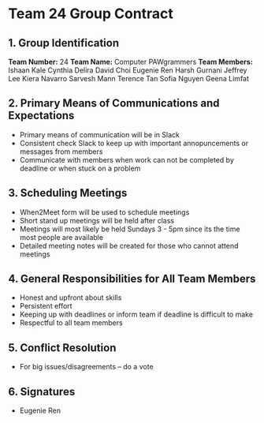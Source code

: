 # Team 24 Group Contract

## 1. Group Identification
**Team Number:** 24
**Team Name:** Computer PAWgrammers
**Team Members:**
Ishaan Kale
Cynthia Delira
David Choi
Eugenie Ren
Harsh Gurnani
Jeffrey Lee
Kiera Navarro
Sarvesh Mann
Terence Tan
Sofia Nguyen
Geena Limfat

## 2. Primary Means of Communications and Expectations
- Primary means of communication will be in Slack
- Consistent check Slack to keep up with important annopuncements or messages from members
- Communicate with members when work can not be completed by deadline or when stuck on a problem

## 3. Scheduling Meetings
- When2Meet form will be used to schedule meetings
- Short stand up meetings will be held after class
- Meetings will most likely be held Sundays 3 - 5pm since its the time most people are available
- Detailed meeting notes will be created for those who cannot attend meetings

## 4. General Responsibilities for All Team Members
- Honest and upfront about skills
- Persistent effort
- Keeping up with deadlines or inform team if deadline is difficult to make
- Respectful to all team members

## 5. Conflict Resolution
- For big issues/disagreements – do a vote

## 6. Signatures
- Eugenie Ren



